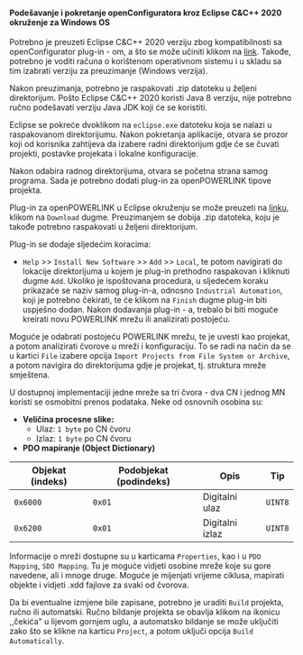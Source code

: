 #### Podešavanje i pokretanje openConfiguratora kroz Eclipse C&C++ 2020 okruženje za Windows OS

Potrebno je preuzeti Eclipse C&C++ 2020 verziju zbog kompatibilnosti sa openConfigurator plug-in - om, a što se može učiniti klikom na [link](https://www.eclipse.org/downloads/packages/release/2020-03/r). Takođe, potrebno je voditi računa o korištenom operativnom sistemu i u skladu sa tim izabrati verziju za preuzimanje (Windows verzija). 

Nakon preuzimanja, potrebno je raspakovati .zip datoteku u željeni direktorijum. Pošto Eclipse C&C++ 2020 koristi Java 8 verziju, nije potrebno ručno podešavati verziju Java JDK koji će se koristiti. 

Eclipse se pokreće dvoklikom na `eclipse.exe` datoteku koja se nalazi u raspakovanom direktorijumu. Nakon pokretanja aplikacije, otvara se prozor koji od korisnika zahtijeva da izabere radni direktorijum gdje će se čuvati projekti, postavke projekata i lokalne konfiguracije. 

Nakon odabira radnog direktorijuma, otvara se početna strana samog programa. Sada je potrebno dodati plug-in za openPOWERLINK tipove projekta. 

Plug-in za openPOWERLINK u Eclipse okruženju se može preuzeti na [linku](https://sourceforge.net/projects/openconf/), klikom na `Download` dugme. Preuzimanjem se dobija .zip datoteka, koju je takođe potrebno raspakovati u željeni direktorijum.

Plug-in se dodaje sljedećim koracima:
- `Help` >> `Install New Software` >> `Add` >> `Local`, te potom navigirati do lokacije direktorijuma u kojem je plug-in prethodno raspakovan i kliknuti dugme `Add`. Ukoliko je ispoštovana procedura, u sljedećem koraku prikazaće se naziv samog plug-in-a, odnosno `Industrial Automation`, koji je potrebno čekirati, te će klikom na `Finish` dugme plug-in biti uspješno dodan.
Nakon dodavanja plug-in - a, trebalo bi biti moguće kreirati novu POWERLINK mrežu ili analizirati postojeću. 

Moguće je odabrati postojeću POWERLINK mrežu, te je uvesti kao projekat, a potom analizirati čvorove u mreži i konfiguraciju. To se radi na način da se u kartici `File` izabere opcija `Import Projects from File System or Archive`, a potom navigira do direktorijuma gdje je projekat, tj. struktura mreže smještena. 

U dostupnoj implementaciji jedne mreže sa tri čvora - dva CN i jednog MN koristi se osmobitni prenos podataka. Neke od osnovnih osobina su: 
- **Veličina procesne slike:**
  - Ulaz: `1 byte` po CN čvoru
  - Izlaz: `1 byte` po CN čvoru
- **PDO mapiranje (Object Dictionary)**

| Objekat (indeks)        | Podobjekat (podindeks) | Opis                      | Tip    |
|----------------|-----------|---------------------------|--------|
| `0x6000`       | `0x01`    | Digitalni ulaz   | `UINT8` |
| `0x6200`       | `0x01`    | Digitalni izlaz | `UINT8` |

Informacije o mreži dostupne su u karticama `Properties`, kao i u `PDO Mapping`, `SDO Mapping`. Tu je moguće vidjeti osobine mreže koje su gore navedene, ali i mnoge druge. Moguće je mijenjati vrijeme ciklusa, mapirati objekte i vidjeti .xdd fajlove za svaki od čvorova.

Da bi eventualne izmjene bile zapisane, potrebno je uraditi `Build` projekta, ručno ili automatski. Ručno bildanje projekta se obavlja klikom na ikonicu ,,čekića" u lijevom gornjem uglu, a automatsko bildanje se može uključiti zako što se klikne na karticu `Project`, a potom uključi opcija `Build Automatically`. 
